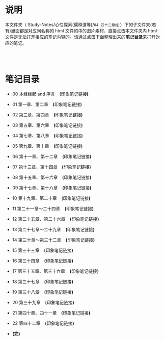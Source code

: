 # 说明
本文件夹（ Study-Notes/心性探索(儒释道等)/`04 四十二章经` ）下的子文件夹(若有)里面都是对应同名称的 html 文件的中的图片素材，直接点击本文件夹内 html 文件是无法打开相应的笔记内容的。请通过点击下面整理出来的**笔记目录**来打开对应的笔记。

<br>
<br>


# 笔记目录
* <a href="https://abrachan.github.io/Study-Notes/心性探索(儒释道等)/04%20四十二章经/" style="text-decoration:none">00 本经缘起 and 序言</a> &ensp; **(**<a href="https://app.yinxiang.com/shard/s22/nl/24419242/078544e8-b75d-4966-87ca-b06ee7c9b5cf" style="text-decoration:none">印象笔记链接</a>**)**

* <a href="https://abrachan.github.io/Study-Notes/心性探索(儒释道等)/04%20四十二章经/" style="text-decoration:none">01 第一章、第二章</a> &ensp; **(**<a href="https://app.yinxiang.com/shard/s22/nl/24419242/68e7d77d-6e5f-4f09-a687-b38495e7f7ef" style="text-decoration:none">印象笔记链接</a>**)**

* <a href="https://abrachan.github.io/Study-Notes/心性探索(儒释道等)/04%20四十二章经/" style="text-decoration:none">02 第三章、第四章</a> &ensp; **(**<a href="https://app.yinxiang.com/shard/s22/nl/24419242/6c8ae331-c282-4201-ad63-a864f226bf7b" style="text-decoration:none">印象笔记链接</a>**)**

* <a href="https://abrachan.github.io/Study-Notes/心性探索(儒释道等)/04%20四十二章经/" style="text-decoration:none">03 第五章、第六章</a> &ensp; **(**<a href="https://app.yinxiang.com/shard/s22/nl/24419242/68ae6a10-380f-457d-8a9f-683284c5a8b2" style="text-decoration:none">印象笔记链接</a>**)**

* <a href="https://abrachan.github.io/Study-Notes/心性探索(儒释道等)/04%20四十二章经/" style="text-decoration:none">04 第七章、第八章</a> &ensp; **(**<a href="https://app.yinxiang.com/shard/s22/nl/24419242/7d7877ee-df16-4813-8b30-0a93903e5398" style="text-decoration:none">印象笔记链接</a>**)**

* <a href="https://abrachan.github.io/Study-Notes/心性探索(儒释道等)/04%20四十二章经/" style="text-decoration:none">05 第九章、第十章</a> &ensp; **(**<a href="https://app.yinxiang.com/shard/s22/nl/24419242/c6f3a2ae-6680-42db-a957-697e54644041" style="text-decoration:none">印象笔记链接</a>**)**

* <a href="https://abrachan.github.io/Study-Notes/心性探索(儒释道等)/04%20四十二章经/" style="text-decoration:none">06 第十一章、第十二章</a> &ensp; **(**<a href="https://app.yinxiang.com/shard/s22/nl/24419242/22eb4375-8ccd-43b0-8582-3b1419f1b483" style="text-decoration:none">印象笔记链接</a>**)**

* <a href="https://abrachan.github.io/Study-Notes/心性探索(儒释道等)/04%20四十二章经/" style="text-decoration:none">07 第十三章、第十四章</a> &ensp; **(**<a href="https://app.yinxiang.com/shard/s22/nl/24419242/a85bf96d-6b89-4bca-a94e-57d0fdcbc287" style="text-decoration:none">印象笔记链接</a>**)**

* <a href="https://abrachan.github.io/Study-Notes/心性探索(儒释道等)/04%20四十二章经/" style="text-decoration:none">08 第十五章、第十六章</a> &ensp; **(**<a href="https://app.yinxiang.com/shard/s22/nl/24419242/972dc850-3045-4ea4-9b5e-182e8be0c051" style="text-decoration:none">印象笔记链接</a>**)**

* <a href="https://abrachan.github.io/Study-Notes/心性探索(儒释道等)/04%20四十二章经/" style="text-decoration:none">09 第十七章、第十八章</a> &ensp; **(**<a href="https://app.yinxiang.com/shard/s22/nl/24419242/2ed3f5b0-c43a-42a6-bc28-7dc7085f3c9d" style="text-decoration:none">印象笔记链接</a>**)**

* <a href="https://abrachan.github.io/Study-Notes/心性探索(儒释道等)/04%20四十二章经/" style="text-decoration:none">10 第十九章、第二十章</a> &ensp; **(**<a href="https://app.yinxiang.com/shard/s22/nl/24419242/090122de-53b8-4db3-a571-f346bd9bce9e" style="text-decoration:none">印象笔记链接</a>**)**

* <a href="https://abrachan.github.io/Study-Notes/心性探索(儒释道等)/04%20四十二章经/" style="text-decoration:none">11 第二十一章～二十四章</a> &ensp; **(**<a href="https://app.yinxiang.com/shard/s22/nl/24419242/72e58687-c067-4c42-94db-0a6e04607a33" style="text-decoration:none">印象笔记链接</a>**)**

* <a href="https://abrachan.github.io/Study-Notes/心性探索(儒释道等)/04%20四十二章经/" style="text-decoration:none">12 第二十五章、第二十六章</a> &ensp; **(**<a href="https://app.yinxiang.com/shard/s22/nl/24419242/2c46a99d-ff46-4d64-b355-c887a52ce7fb" style="text-decoration:none">印象笔记链接</a>**)**

* <a href="https://abrachan.github.io/Study-Notes/心性探索(儒释道等)/04%20四十二章经/" style="text-decoration:none">13 第二十七章～二十九章</a> &ensp; **(**<a href="https://app.yinxiang.com/shard/s22/nl/24419242/7cca8e54-24f7-4b8c-9e4e-83fe7da6a993" style="text-decoration:none">印象笔记链接</a>**)**

* <a href="https://abrachan.github.io/Study-Notes/心性探索(儒释道等)/04%20四十二章经/" style="text-decoration:none">14 第三十章～第三十二章</a> &ensp; **(**<a href="https://app.yinxiang.com/shard/s22/nl/24419242/2b4ad17a-4608-4d83-9b47-37d724e74941" style="text-decoration:none">印象笔记链接</a>**)**

* <a href="https://abrachan.github.io/Study-Notes/心性探索(儒释道等)/04%20四十二章经/" style="text-decoration:none">15 第三十三章</a> &ensp; **(**<a href="https://app.yinxiang.com/shard/s22/nl/24419242/05086df3-e981-4638-af2f-635af291e63c" style="text-decoration:none">印象笔记链接</a>**)**

* <a href="https://abrachan.github.io/Study-Notes/心性探索(儒释道等)/04%20四十二章经/" style="text-decoration:none">16 第三十四章</a> &ensp; **(**<a href="https://app.yinxiang.com/shard/s22/nl/24419242/dc6553c5-fd42-4ee1-bf14-a25f7f5ef54e" style="text-decoration:none">印象笔记链接</a>**)**

* <a href="https://abrachan.github.io/Study-Notes/心性探索(儒释道等)/04%20四十二章经/" style="text-decoration:none">17 第三十五章、第三十六章</a> &ensp; **(**<a href="https://app.yinxiang.com/shard/s22/nl/24419242/463dfb8b-ab48-4173-a2c9-2bf9c282327c" style="text-decoration:none">印象笔记链接</a>**)**

* <a href="https://abrachan.github.io/Study-Notes/心性探索(儒释道等)/04%20四十二章经/" style="text-decoration:none">18 第三十七章</a> &ensp; **(**<a href="https://app.yinxiang.com/shard/s22/nl/24419242/29cb6c97-5c90-4d62-8dbf-821f27a9e64f" style="text-decoration:none">印象笔记链接</a>**)**

* <a href="https://abrachan.github.io/Study-Notes/心性探索(儒释道等)/04%20四十二章经/" style="text-decoration:none">19 第三十八章</a> &ensp; **(**<a href="https://app.yinxiang.com/shard/s22/nl/24419242/f061cb95-ddea-4a2e-9a08-680a50a528ec" style="text-decoration:none">印象笔记链接</a>**)**

* <a href="https://abrachan.github.io/Study-Notes/心性探索(儒释道等)/04%20四十二章经/" style="text-decoration:none">20 第三十九章</a> &ensp; **(**<a href="https://app.yinxiang.com/shard/s22/nl/24419242/2d06c41a-fcb1-4167-97c6-efb351454784" style="text-decoration:none">印象笔记链接</a>**)**

* <a href="https://abrachan.github.io/Study-Notes/心性探索(儒释道等)/04%20四十二章经/" style="text-decoration:none">21 第四十章、四十一章</a> &ensp; **(**<a href="https://app.yinxiang.com/shard/s22/nl/24419242/99bc0a95-df95-41a8-a6e6-ee2d3206a543" style="text-decoration:none">印象笔记链接</a>**)**

* <a href="https://abrachan.github.io/Study-Notes/心性探索(儒释道等)/04%20四十二章经/" style="text-decoration:none">22 第四十二章</a> &ensp; **(**<a href="https://app.yinxiang.com/shard/s22/nl/24419242/2bead7dc-ca00-42bf-913c-d674a8612221" style="text-decoration:none">印象笔记链接</a>**)**

* **(完)**
